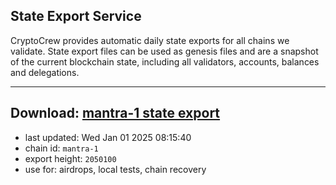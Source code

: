 ## State Export Service
CryptoCrew provides automatic daily state exports for all chains we validate. State export files can be used as genesis files and are a snapshot of the current blockchain state, including all validators, accounts, balances and delegations.

---
**Download: [mantra-1 state export](https://dl-eu2.ccvalidators.com/SERVICE/mantrachain/mantra-1_export_2050100.json)**
---

- last updated: Wed Jan 01 2025 08:15:40
- chain id: `mantra-1`
- export height: `2050100`
- use for: airdrops, local tests, chain recovery
